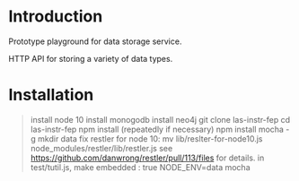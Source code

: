 Introduction
============
Prototype playground for data storage service.

HTTP API for storing a variety of data types.

Installation
============

> install node 10
> install monogodb
> install neo4j
> git clone las-instr-fep
> cd las-instr-fep
> npm install (repeatedly if necessary)
> npm install mocha -g
> mkdir data
> fix restler for node 10:
   mv lib/reslter-for-node10.js node_modules/restler/lib/restler.js
   see https://github.com/danwrong/restler/pull/113/files for details.
> in test/tutil.js, make embedded : true
> NODE_ENV=data mocha

